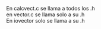 En calcvect.c se llama a todos los .h  
en vector.c se llama solo a su .h  
En iovector solo se llama a su .h  


